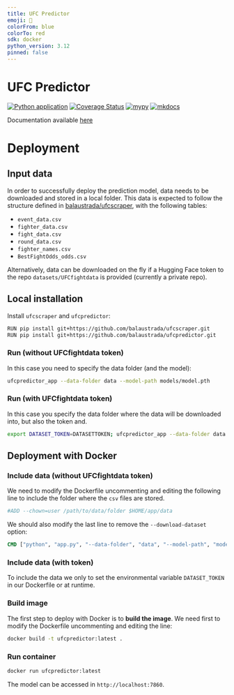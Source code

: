 ```yaml
---
title: UFC Predictor
emoji: 🥋
colorFrom: blue
colorTo: red
sdk: docker
python_version: 3.12
pinned: false
---
```


# UFC Predictor

[![Python application](https://github.com/balaustrada/ufcpredictor/actions/workflows/python-app.yml/badge.svg)](https://github.com/balaustrada/ufcpredictor/actions/workflows/python-app.yml/)
[![Coverage Status](https://coveralls.io/repos/github/balaustrada/ufcpredictor/badge.svg?branch=main)](https://coveralls.io/github/balaustrada/ufcpredictor?branch=main)
[![mypy](https://github.com/balaustrada/ufcpredictor/actions/workflows/mypy.yml/badge.svg)](https://github.com/balaustrada/ufcpredictor/actions/workflows/mypy.yml)
[![mkdocs](https://github.com/balaustrada/ufcpredictor/actions/workflows/mkdocs.yml/badge.svg)](https://github.com/balaustrada/ufcpredictor/actions/workflows/mkdocs.yml)

Documentation available [here](https://balaustrada.github.io/ufcpredictor/)

# Deployment
## Input data

In order to successfully deploy the prediction model, data needs to be downloaded and stored in a local folder. This data is expected to follow the structure defined in [balaustrada/ufcscraper](https://github.com/), with the following tables:
- ``event_data.csv``
- ``fighter_data.csv``
- ``fight_data.csv``
- ``round_data.csv``
- ``fighter_names.csv``
- ``BestFightOdds_odds.csv``

Alternatively, data can be downloaded on the fly if a Hugging Face token to the repo ``datasets/UFCfightdata`` is provided (currently a private repo).

## Local installation
Install ``ufcscraper`` and ``ufcpredictor``:
```bash
RUN pip install git+https://github.com/balaustrada/ufcscraper.git
RUN pip install git+https://github.com/balaustrada/ufcpredictor.git
```

### Run (without UFCfightdata token)
In this case you need to specify the data folder (and the model): 
```bash
ufcpredictor_app --data-folder data --model-path models/model.pth
```

### Run (with UFCfightdata token)
In this case you specify the data folder where the data will be downloaded into, but also the token and.
```bash
export DATASET_TOKEN=DATASETTOKEN; ufcpredictor_app --data-folder data --model-path models/model.pth --download-dataset
```

## Deployment with Docker

### Include data (without UFCfightdata token)
We need to modify the Dockerfile uncommenting and editing the following line to include the folder where the ``csv`` files are stored.
```dockerfile
#ADD --chown=user /path/to/data/folder $HOME/app/data
```
We should also modify the last line to remove the ``--download-dataset`` option:
```dockerfile
CMD ["python", "app.py", "--data-folder", "data", "--model-path", "models/model.pth", "--port", "7860", "--server-name", "0.0.0.0",]
```

### Include data (with token)
To include the data we only to set the environmental variable ``DATASET_TOKEN`` in our Dockerfile or at runtime.

### Build image
The first step to deploy with Docker is to **build the image**. We need first to modify the Dockerfile uncommenting and editing the line:
```bash
docker build -t ufcpredictor:latest .
```

### Run container
```bash
docker run ufcpredictor:latest
```

The model can be accessed in ``http://localhost:7860``.
